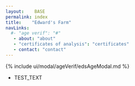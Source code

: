 ```yaml
---
layout:    BASE
permalink: index
title:    "Edward's Farm"
navLinks:
  #- "age verif": "#"
   - about: "about"
   - "certificates of analysis": "certificates"
   - contact: "contact"
---
```


{% include ui/modal/ageVerif/edsAgeModal.md %}

 * TEST_TEXT
